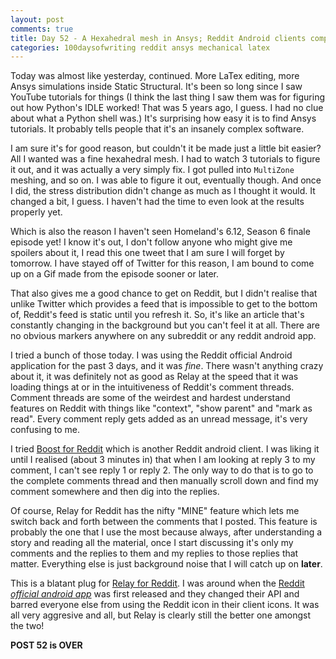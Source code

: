 ```yaml
---
layout: post
comments: true
title: Day 52 - A Hexahedral mesh in Ansys; Reddit Android clients comparison
categories: 100daysofwriting reddit ansys mechanical latex
---
```


Today was almost like yesterday, continued. More LaTex editing, more Ansys
simulations inside Static Structural. It's been so long since I saw YouTube
tutorials for things (I think the last thing I saw them was for figuring out how
Python's IDLE worked! That was 5 years ago, I guess. I had no clue about what
a Python shell was.) It's surprising how easy it is to find Ansys tutorials. It
probably tells people that it's an insanely complex software.

I am sure it's for good reason, but couldn't it be made just a little bit
easier? All I wanted was a fine hexahedral mesh. I had to watch 3 tutorials to
figure it out, and it was actually a very simply fix. I got pulled into
`MultiZone` meshing, and so on. I was able to figure it out, eventually though.
And once I did, the stress distribution didn't change as much as I thought it
would. It changed a bit, I guess. I haven't had the time to even look at the
results properly yet.

Which is also the reason I haven't seen Homeland's 6.12, Season 6 finale episode
yet! I know it's out, I don't follow anyone who might give me spoilers about it,
I read this one tweet that I am sure I will forget by tomorrow. I have stayed
off of Twitter for this reason, I am bound to come up on a Gif made from the
episode sooner or later.

That also gives me a good chance to get on Reddit, but I didn't realise that
unlike Twitter which provides a feed that is impossible to get to the bottom of,
Reddit's feed is static until you refresh it. So, it's like an article that's
constantly changing in the background but you can't feel it at all. There are no
obvious markers anywhere on any subreddit or any reddit android app.

I tried a bunch of those today. I was using the Reddit official Android
application for the past 3 days, and it was _fine_. There wasn't anything crazy
about it, it was definitely not as good as Relay at the speed that it was
loading things at or in the intuitiveness of Reddit's comment threads. Comment
threads are some of the weirdest and hardest understand features on Reddit with
things like "context", "show parent" and "mark as read". Every comment reply
gets added as an unread message, it's very confusing to me.

I tried [Boost for
Reddit](https://play.google.com/store/apps/details?id=com.rubenmayayo.reddit)
which is another Reddit android client. I was liking it until I realised (about
3 minutes in) that when I am looking at reply 3 to my comment, I can't see reply
1 or reply 2. The only way to do that is to go to the complete comments thread
and then manually scroll down and find my comment somewhere and then dig into
the replies.

Of course, Relay for Reddit has the nifty "MINE" feature which lets me switch
back and forth between the comments that I posted. This feature is probably the
one that I use the most because always, after understanding a story and reading
all the material, once I start discussing it's only my comments and the replies
to them and my replies to those replies that matter. Everything else is just
background noise that I will catch up on **later**.

This is a blatant plug for [Relay for
Reddit](https://play.google.com/store/apps/details?id=free.reddit.news). I was
around when the [Reddit _official android
app_](https://play.google.com/store/apps/details?id=com.reddit.frontpage) was
first released and they changed their API and barred everyone else from using
the Reddit icon in their client icons. It was all very aggresive and all, but
Relay is clearly still the better one amongst the two!

**POST 52 is OVER**
